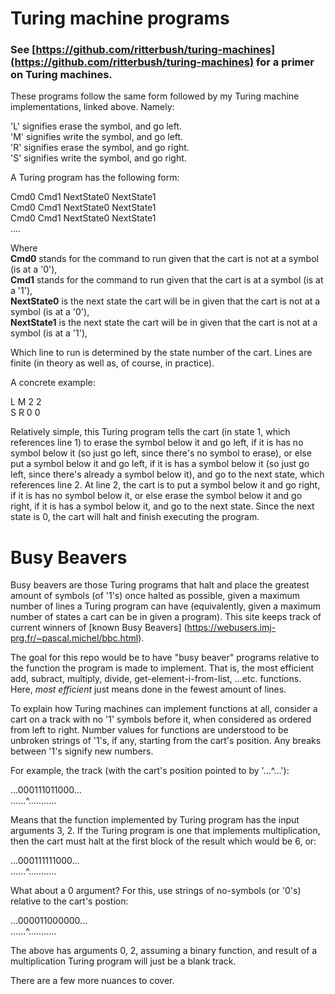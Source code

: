 # Turing machine programs

### See [https://github.com/ritterbush/turing-machines](https://github.com/ritterbush/turing-machines) for a primer on Turing machines.

These programs follow the same form followed by my Turing machine implementations, linked above. Namely:

'L' signifies erase the symbol, and go left.\
'M' signifies write the symbol, and go left.\
'R' signifies erase the symbol, and go right.\
'S' signifies write the symbol, and go right.

A Turing program has the following form:

Cmd0 Cmd1 NextState0 NextState1\
Cmd0 Cmd1 NextState0 NextState1\
Cmd0 Cmd1 NextState0 NextState1\
....

Where\
**Cmd0** stands for the command to run given that the cart is not at a symbol (is at a '0'),\
**Cmd1** stands for the command to run given that the cart is at a symbol (is at a '1'),\
**NextState0** is the next state the cart will be in given that the cart is not at a symbol (is at a '0'),\
**NextState1** is the next state the cart will be in given that the cart is not at a symbol (is at a '1'),

Which line to run is determined by the state number of the cart. Lines are finite (in theory as well as, of course, in practice).

A concrete example:

L M 2 2\
S R 0 0

Relatively simple, this Turing program tells the cart (in state 1, which references line 1) to erase the symbol below it and go left, if it is has no symbol below it (so just go left, since there's no symbol to erase), or else put a symbol below it and go left, if it is has a symbol below it (so just go left, since there's already a symbol below it), and go to the next state, which references line 2. At line 2, the cart is to put a symbol below it and go right, if it is has no symbol below it, or else erase the symbol below it and go right, if it is has a symbol below it, and go to the next state. Since the next state is 0, the cart will halt and finish executing the program.

# Busy Beavers

Busy beavers are those Turing programs that halt and place the greatest amount of symbols (of '1's) once halted as possible, given a maximum number of lines a Turing program can have (equivalently, given a maximum number of states a cart can be in given a program). This site keeps track of current winners of [known Busy Beavers] (https://webusers.imj-prg.fr/~pascal.michel/bbc.html).

The goal for this repo would be to have "busy beaver" programs relative to the function the program is made to implement. That is, the most efficient add, subract, multiply, divide, get-element-i-from-list, ...etc. functions. Here, *most efficient* just means done in the fewest amount of lines.

To explain how Turing machines can implement functions at all, consider a cart on a track with no '1' symbols before it, when considered as ordered from left to right. Number values for functions are understood to be unbroken strings of '1's, if any, starting from the cart's position. Any breaks between '1's signify new numbers.

For example, the track (with the cart's position pointed to by '...^...'):

...000111011000...\
......^...........

Means that the function implemented by Turing program has the input arguments 3, 2. If the Turing program is one that implements multiplication, then the cart must halt at the first block of the result which would be 6, or:

...000111111000...\
......^...........

What about a 0 argument? For this, use strings of no-symbols (or '0's) relative to the cart's postion:

...000011000000...\
......^...........

The above has arguments 0, 2, assuming a binary function, and result of a multiplication Turing program will just be a blank track.

There are a few more nuances to cover.
